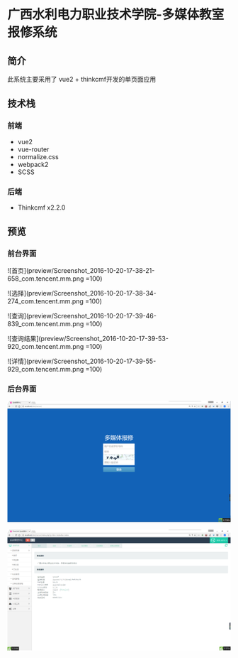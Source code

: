 # 广西水利电力职业技术学院-多媒体教室报修系统

## 简介

此系统主要采用了 vue2 + thinkcmf开发的单页面应用

## 技术栈

### 前端
- vue2
- vue-router
- normalize.css
- webpack2
- SCSS

### 后端
- Thinkcmf x2.2.0

## 预览

### 前台界面

![首页](preview/Screenshot_2016-10-20-17-38-21-658_com.tencent.mm.png =100)

![选择](preview/Screenshot_2016-10-20-17-38-34-274_com.tencent.mm.png =100)

![查询](preview/Screenshot_2016-10-20-17-39-46-839_com.tencent.mm.png =100)

![查询结果](preview/Screenshot_2016-10-20-17-39-53-920_com.tencent.mm.png =100)

![详情](preview/Screenshot_2016-10-20-17-39-55-929_com.tencent.mm.png =100)

### 后台界面

![登录](preview/QQ截图20161020175048.png)

![首页](preview/QQ截图20161020175134.png)